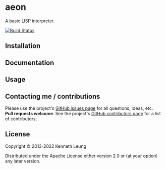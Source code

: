 # aeon

A basic LISP interpreter.

[![Build Status](https://travis-ci.org/llnek/aeon.svg?branch=master)](https://travis-ci.org/llnek/aeon)


## Installation


## Documentation


## Usage


## Contacting me / contributions

Please use the project's [GitHub issues page] for all questions, ideas, etc. **Pull requests welcome**. See the project's [GitHub contributors page] for a list of contributors.

## License

Copyright © 2013-2022 Kenneth Leung

Distributed under the Apache License either version 2.0 or (at
your option) any later version.

<!--- links (repos) -->
[CHANGELOG]: https://github.com/llnek/aeon/releases
[GitHub issues page]: https://github.com/llnek/aeon/issues
[GitHub contributors page]: https://github.com/llnek/aeon/graphs/contributors





